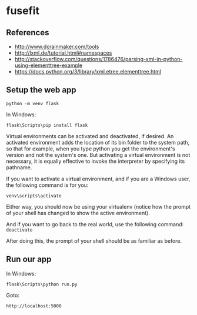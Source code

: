 # fusefit

## References
- http://www.dcrainmaker.com/tools
- http://lxml.de/tutorial.html#namespaces
- http://stackoverflow.com/questions/1786476/parsing-xml-in-python-using-elementtree-example
- https://docs.python.org/3/library/xml.etree.elementtree.html

## Setup the web app

`python -m venv flask`

In Windows:

`flask\Scripts\pip install flask`

Virtual environments can be activated and deactivated, if desired. An activated environment adds the location of its bin folder to the system path, so that for example, when you type python you get the environment's version and not the system's one. But activating a virtual environment is not necessary, it is equally effective to invoke the interpreter by specifying its pathname.

If you want to activate a virtual environment, and if you are a Windows user, the following command is for you:

`venv\scripts\activate`

Either way, you should now be using your virtualenv (notice how the prompt of your shell has changed to show the active environment).

And if you want to go back to the real world, use the following command: `deactivate`

After doing this, the prompt of your shell should be as familiar as before.


## Run our app

In Windows:

`flask\Scripts\python run.py`

Goto:

`http://localhost:5000`
